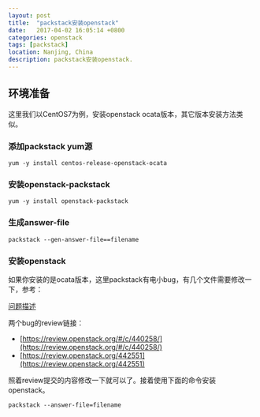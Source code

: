 ```yaml
---
layout: post
title:  "packstack安装openstack"
date:   2017-04-02 16:05:14 +0800
categories: openstack
tags: [packstack]
location: Nanjing, China
description: packstack安装openstack.
---
```


## 环境准备

这里我们以CentOS7为例，安装openstack ocata版本，其它版本安装方法类似。

### 添加packstack yum源

```shell
yum -y install centos-release-openstack-ocata
```

### 安装openstack-packstack

```shell
yum -y install openstack-packstack
```

### 生成answer-file

```shell
packstack --gen-answer-file==filename
```

### 安装openstack

如果你安装的是ocata版本，这里packstack有电小bug，有几个文件需要修改一下，参考：

[问题描述](https://www.redhat.com/archives/rdo-list/2017-March/msg00011.html)

两个bug的review链接：

- [https://review.openstack.org/#/c/440258/](https://review.openstack.org/#/c/440258/)
- [https://review.openstack.org/442551](https://review.openstack.org/442551)

照着review提交的内容修改一下就可以了。接着使用下面的命令安装openstack。

```shell
packstack --answer-file=filename
```


